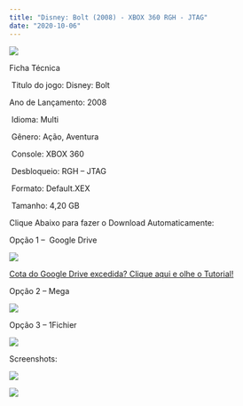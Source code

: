 ```yaml
---
title: "Disney: Bolt (2008) - XBOX 360 RGH - JTAG"
date: "2020-10-06"
---
```


[![](https://1.bp.blogspot.com/-DGZkRt5CxKI/X3zsFqG3V7I/AAAAAAAAPkc/rGhplIjKTg8UIoXRIiXjFEREzecXjHWzgCLcBGAsYHQ/s320/Screenshot_1.png)](https://1.bp.blogspot.com/-DGZkRt5CxKI/X3zsFqG3V7I/AAAAAAAAPkc/rGhplIjKTg8UIoXRIiXjFEREzecXjHWzgCLcBGAsYHQ/s394/Screenshot_1.png)

Ficha Técnica

 Titulo do jogo: Disney: Bolt

Ano de Lançamento: 2008

 Idioma: Multi

 Gênero: Ação, Aventura

 Console: XBOX 360

 Desbloqueio: RGH – JTAG

 Formato: Default.XEX

 Tamanho: 4,20 GB

Clique Abaixo para fazer o Download Automaticamente:

Opção 1 –  Google Drive

[![](https://1.bp.blogspot.com/-4SUqXRoRWc0/XtsW72LDzrI/AAAAAAAAKHM/qo1oDro7CI03qjIvaVCl6yKZ3v_F_JvBwCK4BGAsYHg/APRENDA-Recupdsdasdasdaerado.png)](https://zee.gl/DD2Fp)

[Cota do Google Drive excedida? Clique aqui e olhe o Tutorial!](https://ultragames-torrents.blogspot.com/2020/06/burlar-cota-do-google-drive.html) 

Opção 2 – Mega

[![](https://1.bp.blogspot.com/-fysMBE_30yA/XtsW8rOzeTI/AAAAAAAAKHQ/yEg2otqCtcAfsWIP0xI63y3c0eWdDVksQCK4BGAsYHg/MEGA.png)](https://zee.gl/qURAZM)

Opção 3 – 1Fichier

[![](https://1.bp.blogspot.com/-_zZdQvZ2gIU/Xtsj-eVjN2I/AAAAAAAAKIo/KQ2li_X1OA4tugIrGMMQ2bL4pJhYvsDfQCK4BGAsYHg/1Fichier.png)](https://zee.gl/25jMFF)

Screenshots:

[![](https://1.bp.blogspot.com/-8EcdG7jEc2Q/X3zsFVsxMOI/AAAAAAAAPkY/kyhWXYbmBgI9G8wASRHlgTmoE0ZOQn_3wCLcBGAsYHQ/w425-h319/1472442095-3455159086.jpg)](https://1.bp.blogspot.com/-8EcdG7jEc2Q/X3zsFVsxMOI/AAAAAAAAPkY/kyhWXYbmBgI9G8wASRHlgTmoE0ZOQn_3wCLcBGAsYHQ/s1024/1472442095-3455159086.jpg)

[![](https://1.bp.blogspot.com/-jG3mpRzVeZQ/X3zsEpOpPcI/AAAAAAAAPkU/gBnqata1NWE8x13d9pLuVjRypRjEUVQ_gCLcBGAsYHQ/w433-h243/41O{40dcdfd0a3f176073d713beaee4fcd56db243ec708877a2e730ba987ecd6f1ab}252BQ-GXutL.jpg)](https://1.bp.blogspot.com/-jG3mpRzVeZQ/X3zsEpOpPcI/AAAAAAAAPkU/gBnqata1NWE8x13d9pLuVjRypRjEUVQ_gCLcBGAsYHQ/s500/41O{40dcdfd0a3f176073d713beaee4fcd56db243ec708877a2e730ba987ecd6f1ab}252BQ-GXutL.jpg)
